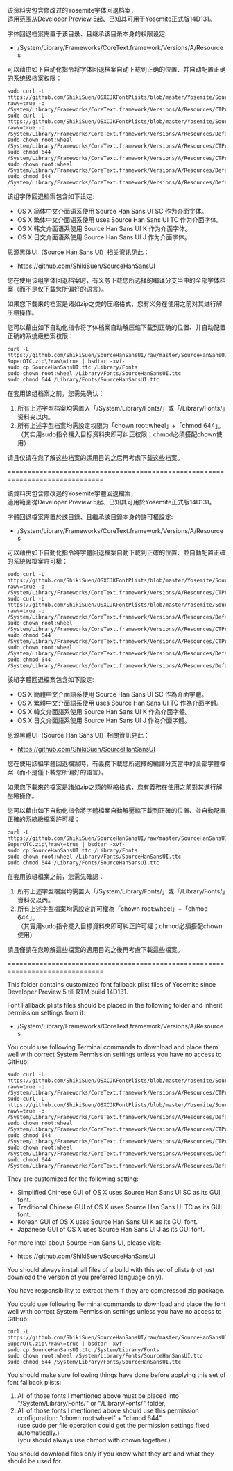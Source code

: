该资料夹包含修改过的Yosemite字体回退档案，<br>
适用范围从Developer Preview 5起、已知其可用于Yosemite正式版14D131。<br>

字体回退档案需置于该目录、且继承该目录本身的权限设定:<br>
- /System/Library/Frameworks/CoreText.framework/Versions/A/Resources<br>

可以藉由如下自动化指令将字体回退档案自动下载到正确的位置、并自动配置正确的系统级档案权限：<br>
<pre><code>sudo curl -L https://github.com/ShikiSuen/OSXCJKFontPlists/blob/master/Yosemite/SourceHanSansUI/CTPresetFallbacks.plist\?raw\=true -o /System/Library/Frameworks/CoreText.framework/Versions/A/Resources/CTPresetFallbacks.plist
sudo curl -L https://github.com/ShikiSuen/OSXCJKFontPlists/blob/master/Yosemite/SourceHanSansUI/DefaultFontFallbacks.plist\?raw\=true -o /System/Library/Frameworks/CoreText.framework/Versions/A/Resources/DefaultFontFallbacks.plist
sudo chown root:wheel /System/Library/Frameworks/CoreText.framework/Versions/A/Resources/CTPresetFallbacks.plist
sudo chmod 644 /System/Library/Frameworks/CoreText.framework/Versions/A/Resources/CTPresetFallbacks.plist
sudo chown root:wheel /System/Library/Frameworks/CoreText.framework/Versions/A/Resources/DefaultFontFallbacks.plist
sudo chmod 644 /System/Library/Frameworks/CoreText.framework/Versions/A/Resources/DefaultFontFallbacks.plist</code></pre>

该组字体回退档案包含如下设定:<br>

- OS X 简体中文介面语系使用 Source Han Sans UI SC 作为介面字体。<br>
- OS X 繁体中文介面语系使用 uses Source Han Sans UI TC 作为介面字体。<br>
- OS X 韩文介面语系使用 Source Han Sans UI K 作为介面字体。<br>
- OS X 日文介面语系使用 Source Han Sans UI J 作为介面字体。<br>

思源黑体UI（Source Han Sans UI）相关资讯见此：<br>
- https://github.com/ShikiSuen/SourceHanSansUI<br>

您在使用该组字体回退档案时，有义务下载您所选择的编译分支当中的全部字体档案（而不是仅下载您所偏好的语言）。<br>

如果您下载来的档案是诸如zip之类的压缩格式，您有义务在使用之前对其进行解压缩操作。<br>

您可以藉由如下自动化指令将字体档案自动解压缩下载到正确的位置、并自动配置正确的系统级档案权限：<br>
<pre><code>curl -L https://github.com/ShikiSuen/SourceHanSansUI/raw/master/SourceHanSansUI-SuperOTC.zip\?raw\=true | bsdtar -xvf-
sudo cp SourceHanSansUI.ttc /Library/Fonts
sudo chown root:wheel /Library/Fonts/SourceHanSansUI.ttc
sudo chmod 644 /Library/Fonts/SourceHanSansUI.ttc</code></pre>

在套用该组档案之前，您需先确认：<br>

1. 所有上述字型档案均需置入「/System/Library/Fonts/」或「/Library/Fonts/」资料夹以内。<br>
2. 所有上述字型档案均需設定权限为「chown root:wheel」+「chmod 644」。<br>
（其实用sudo指令摆入目标资料夹即可纠正权限；chmod必须搭配chown使用）<br>

请且仅请在您了解这些档案的适用目的之后再考虑下载这些档案。<br>

==============================================================================<br>

該資料夾包含修改過的Yosemite字體回退檔案，<br>
適用範圍從Developer Preview 5起、已知其可用於Yosemite正式版14D131。<br>

字體回退檔案需置於該目錄、且繼承該目錄本身的許可權設定:<br>
- /System/Library/Frameworks/CoreText.framework/Versions/A/Resources<br>

可以藉由如下自動化指令將字體回退檔案自動下載到正確的位置、並自動配置正確的系統級檔案許可權：<br>
<pre><code>sudo curl -L https://github.com/ShikiSuen/OSXCJKFontPlists/blob/master/Yosemite/SourceHanSansUI/CTPresetFallbacks.plist\?raw\=true -o /System/Library/Frameworks/CoreText.framework/Versions/A/Resources/CTPresetFallbacks.plist
sudo curl -L https://github.com/ShikiSuen/OSXCJKFontPlists/blob/master/Yosemite/SourceHanSansUI/DefaultFontFallbacks.plist\?raw\=true -o /System/Library/Frameworks/CoreText.framework/Versions/A/Resources/DefaultFontFallbacks.plist
sudo chown root:wheel /System/Library/Frameworks/CoreText.framework/Versions/A/Resources/CTPresetFallbacks.plist
sudo chmod 644 /System/Library/Frameworks/CoreText.framework/Versions/A/Resources/CTPresetFallbacks.plist
sudo chown root:wheel /System/Library/Frameworks/CoreText.framework/Versions/A/Resources/DefaultFontFallbacks.plist
sudo chmod 644 /System/Library/Frameworks/CoreText.framework/Versions/A/Resources/DefaultFontFallbacks.plist</code></pre>

該組字體回退檔案包含如下設定:<br>

- OS X 簡體中文介面語系使用 Source Han Sans UI SC 作為介面字體。<br>
- OS X 繁體中文介面語系使用 uses Source Han Sans UI TC 作為介面字體。<br>
- OS X 韓文介面語系使用 Source Han Sans UI K 作為介面字體。<br>
- OS X 日文介面語系使用 Source Han Sans UI J 作為介面字體。<br>

思源黑體UI（Source Han Sans UI）相關資訊見此：<br>
- https://github.com/ShikiSuen/SourceHanSansUI<br>

您在使用該組字體回退檔案時，有義務下載您所選擇的編譯分支當中的全部字體檔案（而不是僅下載您所偏好的語言）。<br>

如果您下載來的檔案是諸如zip之類的壓縮格式，您有義務在使用之前對其進行解壓縮操作。<br>

您可以藉由如下自動化指令將字體檔案自動解壓縮下載到正確的位置、並自動配置正確的系統級檔案許可權：<br>
<pre><code>curl -L https://github.com/ShikiSuen/SourceHanSansUI/raw/master/SourceHanSansUI-SuperOTC.zip\?raw\=true | bsdtar -xvf-
sudo cp SourceHanSansUI.ttc /Library/Fonts
sudo chown root:wheel /Library/Fonts/SourceHanSansUI.ttc
sudo chmod 644 /Library/Fonts/SourceHanSansUI.ttc</code></pre>

在套用該組檔案之前，您需先確認：<br>

1. 所有上述字型檔案均需置入「/System/Library/Fonts/」或「/Library/Fonts/」資料夾以內。<br>
2. 所有上述字型檔案均需設定許可權為「chown root:wheel」+「chmod 644」。<br>
（其實用sudo指令擺入目標資料夾即可糾正許可權；chmod必須搭配chown使用）<br>

請且僅請在您瞭解這些檔案的適用目的之後再考慮下載這些檔案。<br>

==============================================================================<br>

This folder contains customized font fallback plist files of Yosemite since Developer Preview 5 till RTM build 14D131.<br>

Font Fallback plists files should be placed in the following folder and inherit permission settings from it:<br>
- /System/Library/Frameworks/CoreText.framework/Versions/A/Resources<br>

You could use following Terminal commands to download and place them well with correct System Permission settings unless you have no access to GitHub:<br>

<pre><code>sudo curl -L https://github.com/ShikiSuen/OSXCJKFontPlists/blob/master/Yosemite/SourceHanSansUI/CTPresetFallbacks.plist\?raw\=true -o /System/Library/Frameworks/CoreText.framework/Versions/A/Resources/CTPresetFallbacks.plist
sudo curl -L https://github.com/ShikiSuen/OSXCJKFontPlists/blob/master/Yosemite/SourceHanSansUI/DefaultFontFallbacks.plist\?raw\=true -o /System/Library/Frameworks/CoreText.framework/Versions/A/Resources/DefaultFontFallbacks.plist
sudo chown root:wheel /System/Library/Frameworks/CoreText.framework/Versions/A/Resources/CTPresetFallbacks.plist
sudo chmod 644 /System/Library/Frameworks/CoreText.framework/Versions/A/Resources/CTPresetFallbacks.plist
sudo chown root:wheel /System/Library/Frameworks/CoreText.framework/Versions/A/Resources/DefaultFontFallbacks.plist
sudo chmod 644 /System/Library/Frameworks/CoreText.framework/Versions/A/Resources/DefaultFontFallbacks.plist</code></pre>

They are customized for the following setting:<br>

- Simplified Chinese GUI of OS X uses Source Han Sans UI SC as its GUI font.<br>
- Traditional Chinese GUI of OS X uses Source Han Sans UI TC as its GUI font.<br>
- Korean GUI of OS X uses Source Han Sans UI K as its GUI font.<br>
- Japanese GUI of OS X uses Source Han Sans UI J as its GUI font.<br>

For more intel about Source Han Sans UI, please visit:<br>
- https://github.com/ShikiSuen/SourceHanSansUI<br>

You should always install all files of a build with this set of plists (not just download the version of you preferred language only).<br>

You have responsibility to extract them if they are compressed zip package.<br>

You could use following Terminal commands to download and place the font well with correct System Permission settings unless you have no access to GitHub:<br>
<pre><code>curl -L https://github.com/ShikiSuen/SourceHanSansUI/raw/master/SourceHanSansUI-SuperOTC.zip\?raw\=true | bsdtar -xvf-
sudo cp SourceHanSansUI.ttc /System/Library/Fonts
sudo chown root:wheel /System/Library/Fonts/SourceHanSansUI.ttc
sudo chmod 644 /System/Library/Fonts/SourceHanSansUI.ttc</code></pre>

You should make sure following things have done before applying this set of font fallback plists:<br>

1. All of those fonts I mentioned above must be placed into "/System/Library/Fonts/" or "/Library/Fonts/" folder,<br>
2. All of those fonts I mentioned above should use this permission configuration: "chown root:wheel" + "chmod 644".<br>
(use sudo per file operation could get the permission settings fixed automatically.)<br>
(you should always use chmod with chown together.)<br>

You should download files only if you know what they are and what they should be used for.<br>
